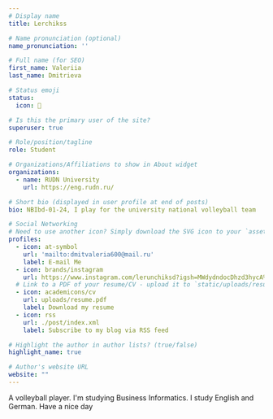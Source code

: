```yaml
---
# Display name
title: Lerchikss

# Name pronunciation (optional)
name_pronunciation: ''

# Full name (for SEO)
first_name: Valeriia
last_name: Dmitrieva

# Status emoji
status:
  icon: 💋

# Is this the primary user of the site?
superuser: true

# Role/position/tagline
role: Student

# Organizations/Affiliations to show in About widget
organizations:
  - name: RUDN University
    url: https://eng.rudn.ru/

# Short bio (displayed in user profile at end of posts)
bio: NBIbd-01-24, I play for the university national volleyball team

# Social Networking
# Need to use another icon? Simply download the SVG icon to your `assets/media/icons/` folder.
profiles:
  - icon: at-symbol
    url: 'mailto:dmitvaleria600@mail.ru'
    label: E-mail Me
  - icon: brands/instagram
    url: https://www.instagram.com/lerunchiksd?igsh=MWdydndocDhzd3hycA%3D%3D&utm_source=qr
  # Link to a PDF of your resume/CV - upload it to `static/uploads/resume.pdf`
  - icon: academicons/cv
    url: uploads/resume.pdf
    label: Download my resume
  - icon: rss
    url: ./post/index.xml
    label: Subscribe to my blog via RSS feed

# Highlight the author in author lists? (true/false)
highlight_name: true

# Author's website URL
website: ""
---
```


A volleyball player. I'm studying Business Informatics. I study English and German. Have a nice day
